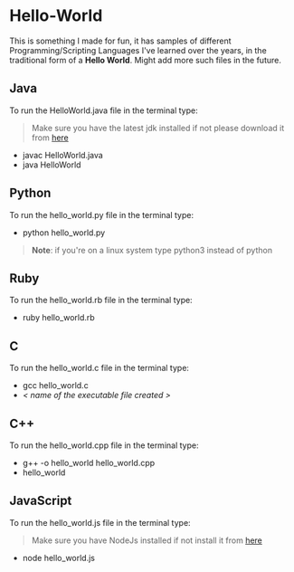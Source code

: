 # Hello-World

This is something I made for fun, it has samples of different Programming/Scripting Languages I've learned over the years, in the traditional form of a **Hello World**.
Might add more such files in the future.

## Java

To run the HelloWorld.java file in the terminal type:

> Make sure you have the latest jdk installed if not please download it from [here](https://www.oracle.com/in/java/technologies/javase-downloads.html)

- javac HelloWorld.java
- java HelloWorld

## Python

To run the hello_world.py file in the terminal type:

- python hello_world.py

> **Note**: if you're on a linux system type python3 instead of python

## Ruby

To run the hello_world.rb file in the terminal type:

- ruby hello_world.rb

## C

To run the hello_world.c file in the terminal type:

- gcc hello_world.c
- _< name of the executable file created >_

## C++

To run the hello_world.cpp file in the terminal type:

- g++ -o hello_world hello_world.cpp
- hello_world

## JavaScript

To run the hello_world.js file in the terminal type:

> Make sure you have NodeJs installed if not install it from [here](https://nodejs.org/en/)

- node hello_world.js
